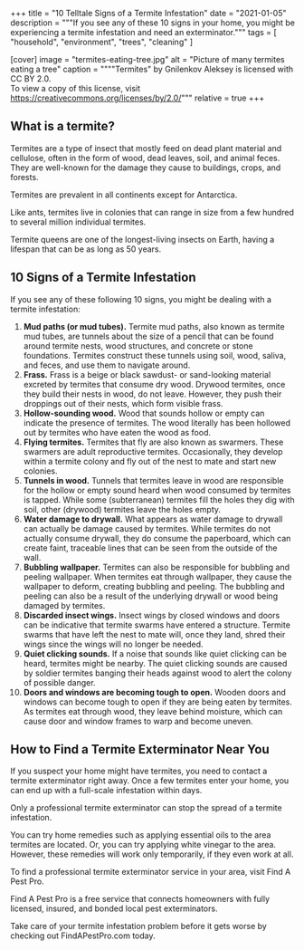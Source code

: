 +++
title = "10 Telltale Signs of a Termite Infestation"
date = "2021-01-05"
description = """If you see any of these 10 signs in your home, you might be \
  experiencing a termite infestation and need an exterminator."""
tags = [
  "household",
  "environment",
  "trees",
  "cleaning"
]

[cover]
image = "termites-eating-tree.jpg"
alt = "Picture of many termites eating a tree"
caption = """\"Termites\" by Gnilenkov Aleksey is licensed with CC BY 2.0. \
  To view a copy of this license, visit \
  https://creativecommons.org/licenses/by/2.0/"""
relative = true
+++

## What is a termite?

Termites are a type of insect that mostly feed on dead plant material and
cellulose, often in the form of wood, dead leaves, soil, and animal feces.
They are well-known for the damage they cause to buildings, crops, and
forests.

Termites are prevalent in all continents except for Antarctica.

Like ants, termites live in colonies that can range in size from a few hundred
to several million individual termites.

Termite queens are one of the longest-living insects on Earth, having a
lifespan that can be as long as 50 years.

## 10 Signs of a Termite Infestation

If you see any of these following 10 signs, you might be dealing with a
termite infestation:

1. **Mud paths (or mud tubes).** Termite mud paths, also known as termite mud
   tubes, are tunnels about the size of a pencil that can be found around
   termite nests, wood structures, and concrete or stone foundations. Termites
   construct these tunnels using soil, wood, saliva, and feces, and use them
   to navigate around.
1. **Frass.** Frass is a beige or black sawdust- or sand-looking material
   excreted by termites that consume dry wood. Drywood termites, once they
   build their nests in wood, do not leave. However, they push their droppings
   out of their nests, which form visible frass.
1. **Hollow-sounding wood.** Wood that sounds hollow or empty can indicate the
   presence of termites. The wood literally has been hollowed out by termites
   who have eaten the wood as food.
1. **Flying termites.** Termites that fly are also known as swarmers. These
   swarmers are adult reproductive termites. Occasionally, they develop within
   a termite colony and fly out of the nest to mate and start new colonies.
1. **Tunnels in wood.** Tunnels that termites leave in wood are responsible
   for the hollow or empty sound heard when wood consumed by termites is
   tapped. While some (subterranean) termites fill the holes they dig with
   soil, other (drywood) termites leave the holes empty.
1. **Water damage to drywall.** What appears as water damage to drywall can
   actually be damage caused by termites. While termites do not actually
   consume drywall, they do consume the paperboard, which can create faint,
   traceable lines that can be seen from the outside of the wall.
1. **Bubbling wallpaper.** Termites can also be responsible for bubbling and
   peeling wallpaper. When termites eat through wallpaper, they cause the
   wallpaper to deform, creating bubbling and peeling. The bubbling and
   peeling can also be a result of the underlying drywall or wood being
   damaged by termites.
1. **Discarded insect wings.** Insect wings by closed windows and doors can be
   indicative that termite swarms have entered a structure. Termite swarms
   that have left the nest to mate will, once they land, shred their wings
   since the wings will no longer be needed.
1. **Quiet clicking sounds.** If a noise that sounds like quiet clicking can
   be heard, termites might be nearby. The quiet clicking sounds are caused by
   soldier termites banging their heads against wood to alert the colony of
   possible danger.
1. **Doors and windows are becoming tough to open.** Wooden doors and windows
   can become tough to open if they are being eaten by termites. As termites
   eat through wood, they leave behind moisture, which can cause door and
   window frames to warp and become uneven.

## How to Find a Termite Exterminator Near You

If you suspect your home might have termites, you need to contact a termite
exterminator right away. Once a few termites enter your home, you can end up
with a full-scale infestation within days.

Only a professional termite exterminator can stop the spread of a termite
infestation.

You can try home remedies such as applying essential oils to the area termites
are located. Or, you can try applying white vinegar to the area. However,
these remedies will work only temporarily, if they even work at all.

To find a professional termite exterminator service in your area, visit Find A
Pest Pro.

Find A Pest Pro is a free service that connects homeowners with fully
licensed, insured, and bonded local pest exterminators.

Take care of your termite infestation problem before it gets worse by checking
out FindAPestPro.com today.
